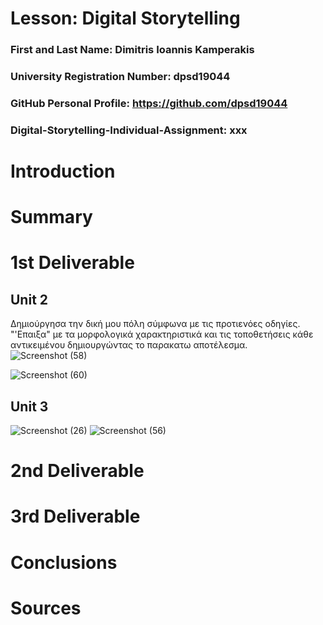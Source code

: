 # Lesson: Digital Storytelling

### First and Last Name: Dimitris Ioannis Kamperakis
### University Registration Number: dpsd19044
### GitHub Personal Profile: https://github.com/dpsd19044
### Digital-Storytelling-Individual-Assignment: xxx

# Introduction



# Summary


# 1st Deliverable
Unit 2
---------------
Δημιούργησα την δική μου πόλη σύμφωνα με τις προτιενόες οδηγίες.
"'Επαιξα" με τα μορφολογικά χαρακτηριστικά και τις τοποθετήσεις κάθε αντικειμένου δημιουργώντας το παρακατω αποτέλεσμα.
![Screenshot (58)](https://user-images.githubusercontent.com/101420117/227669220-5f52a9ce-d96f-457c-a998-48625a0e7678.png)


![Screenshot (60)](https://user-images.githubusercontent.com/101420117/227669238-88735b22-b7d1-4245-925e-04f4521cd05f.png)

Unit 3
---------------
![Screenshot (26)](https://user-images.githubusercontent.com/101420117/227669269-a60af376-3347-4ba3-adfc-771e6b01de88.png)
![Screenshot (56)](https://user-images.githubusercontent.com/101420117/227669294-7716586b-7f32-4b77-9b42-c50ac44897be.png)


# 2nd Deliverable


# 3rd Deliverable 


# Conclusions


# Sources
